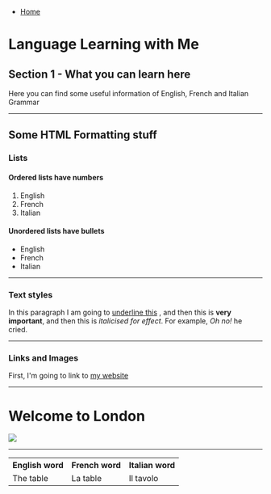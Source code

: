 <ul class="breadcrumb">
  <li><a href="#">Home</a></li>
  </ul>

<h1>Language Learning with Me</h1>
<h2>Section 1 - What you can learn here</h2>
<p>Here you can find some useful information of English, French and Italian Grammar</p>

<hr>

<h2>Some HTML Formatting stuff</h2>
<h3>Lists</h3>
<h4>Ordered lists have numbers</h4>
<ol>
  <li>English</li>
  <li>French</li>
  <li>Italian</li>
</ol>


<h4>Unordered lists have bullets</h4>
<ul>
   <li>English</li>
   <li>French</li>
   <li>Italian</li>
</ul>

<hr>

<h3>Text styles</h3>
<p>In this paragraph I am going to <u>underline this</u> , and then this is <strong>very important</strong>, and then this is <em> italicised for effect</em>. For example, <em>Oh no!</em> he cried.</p>

<hr>

<h3>Links and Images</h3>
<p>First, I'm going to link to <a href="https://oscartuli.github.io/TheHermitReborn">my website</a></p>

<hr>

<h1>Welcome to London</h1>

<img src="https://upload.wikimedia.org/wikipedia/commons/d/dc/London_Underground_Tube_Train_approaching.gif" />

<hr>

<table style="width:100%">
  <tr>
    <th>English word</th>
    <th>French word</th> 
    <th>Italian word</th>
  </tr>
  <tr>
    <td>The table</td>
    <td>La table</td>
    <td>Il tavolo</td>
  </tr>
 </table>






